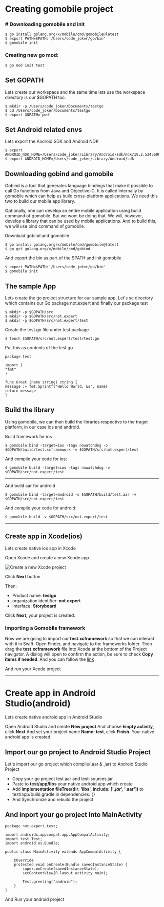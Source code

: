 
# Creating gomobile project

### # Downloading gomobile and init
```
$ go install golang.org/x/mobile/cmd/gomobile@latest
$ export PATH=$PATH:'/Users/code_joker/go/bin'
$ gomobile init
```

### Creating new go mod:
```
$ go mod init test
```

## Set GOPATH
Lets create our workspace and the same time lets use the workspace directory is our $GOPATH too.
```
$ mkdir -p /Users/code_joker/Documents/testgo
$ cd /Users/code_joker/Documents/testgo
$ export GOPATH=`pwd`
```

## Set Android related envs
Lets export the Android SDK and Android NDK
```
$ export ANDROID_NDK_HOME=/Users/code_joker/Library/Android/sdk/ndk/19.2.5345600
$ export ANDROID_HOME=/Users/code_joker/Library/Android/sdk
```

## Downloading gobind and gomobile 
Gobind is a tool that generates language bindings that make it possible to call Go functions from Java and Objective-C. It is called internally by gomobile which can help us build cross-platform applications. We need this two to build our mobile app library.

Optionally, one can develop an entire mobile application using build command of gomobile. But we wont be doing that. We will, however, develop a library that can be used by mobile applications. And to build this, we will use bind command of gomobile.

Download gobind and gomobile
```
$ go install golang.org/x/mobile/cmd/gomobile@latest
$ go get golang.org/x/mobile/cmd/gobind
```

And export the bin as part of the $PATH and init gomobile
```
$ export PATH=$PATH:'/Users/code_joker/go/bin'
$ gomobile init
```

## The sample App
Lets create the go project structure for our sample app. Let's sc directory which contains our Go package not.expert and finally our package test
```
$ mkdir -p $GOPATH/src
$ mkdir -p $GOPATH/src/not.expert
$ mkdir -p $GOPATH/src/not.expert/test
```

Create the test.go file under test package
```
$ touch $GOPATH/src/not.expert/test/test.go
```

Put this as contents of the test.go
```
package test

import (
"fmt"
)

func Greet (name string) string {
message := fmt.Sprintf("Hello World, &s", name) 
return message
}
```

## Build the library
Using gomobile, we can then build the libraries respective to the traget platform, in our case ios and android.

Build framework for ios
```
$ gomobile bind -target=ios -tags nowatchdog -o $GOPATH/build/test.xcframework -v $GOPATH/src/not.expert/test
```

And compile your code for ios:
```
$ gomobile build -target=ios -tags nowatchdog -v $GOPATH/src/not.expert/test
```
-----------------------------------------------------------------------------

And build aar for android
```
$ gomobile bind -target=android -o $GOPATH/build/test.aar -v $GOPATH/src/not.expert/test
```

And compile your code for android:
```
$ gomobile build -v $GOPATH/src/not.expert/test
```
-----------------------------------------------------------------------------

## Create app in Xcode(ios)
Lets create native ios app in Xcode

Open Xcode and create a new Xcode app

![Create a new Xcode project](https://miro.medium.com/max/720/1*6H5euen0mZ7MQYQ_QteElw.webp)

Click **Next** button 

Then: 
+ Product name: **testgo**
+ organization identifier: **not.expert**
+ Interface: **Storyboard**

Click **Next**, your project is created.

### Importing a Gomobile framework
Now we are going to import our **test.xcframework** so that we can interact with it in Swift. Open Finder, and navigate to the frameworks folder. Then drag the **test.xcframework** file into Xcode at the bottom of the Project navigator. A dialog will open to confirm the action, be sure to check **Copy items if needed**. And you can follow the [link](https://denbeke.be/blog/programming/go-mobile-example-running-caddy-ios/#:~:text=Building%20an%20iOS%20app%20with%20the%20framework)



And run your Xcode project

-------------------------------------------------


# Create app in Android Studio(android)
Lets create native android app in Android Studio

Open Android Studio and create **New project**
And choose **Empty activity**, click **Next**
And set your project name **Name: test**, click **Finish**.
Your native android app is created.


## Import our go project to Android Studio Project
Let's import our go project which compile(.aar & .jar) to Android Studio Project

+ Copy your go project test.aar and test-sources.jar
+ Paste to **test/app/libs** your native android app which create 
+ Add **implementation fileTree(dir: 'libs', include: ['*.jar', '*.aar'])** to test/app/build.gradle in dependencies: {}
+ And Synchronize and rebuild the project

## And inport your go project into MainActivity
```
package not.expert.test;

import androidx.appcompat.app.AppCompatActivity;
import test.Test;
import android.os.Bundle;

public class MainActivity extends AppCompatActivity {

    @Override
    protected void onCreate(Bundle savedInstanceState) {
        super.onCreate(savedInstanceState);
        setContentView(R.layout.activity_main);
        
        Test.greeting("android");
    }
}
```

And Run your android project




